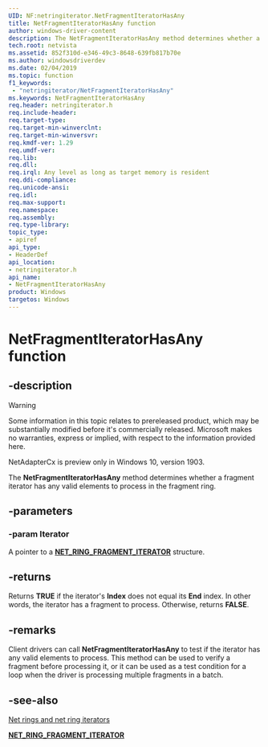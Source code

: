 ```yaml
---
UID: NF:netringiterator.NetFragmentIteratorHasAny
title: NetFragmentIteratorHasAny function
author: windows-driver-content
description: The NetFragmentIteratorHasAny method determines whether a fragment iterator has any valid elements to process in the fragment ring.
tech.root: netvista
ms.assetid: 852f310d-e346-49c3-8648-639fb817b70e
ms.author: windowsdriverdev
ms.date: 02/04/2019
ms.topic: function
f1_keywords:
 - "netringiterator/NetFragmentIteratorHasAny"
ms.keywords: NetFragmentIteratorHasAny
req.header: netringiterator.h
req.include-header:
req.target-type:
req.target-min-winverclnt:
req.target-min-winversvr:
req.kmdf-ver: 1.29
req.umdf-ver:
req.lib:
req.dll:
req.irql: Any level as long as target memory is resident
req.ddi-compliance:
req.unicode-ansi:
req.idl:
req.max-support:
req.namespace:
req.assembly:
req.type-library: 
topic_type: 
- apiref
api_type: 
- HeaderDef
api_location: 
- netringiterator.h
api_name: 
- NetFragmentIteratorHasAny
product: Windows
targetos: Windows
---
```


# NetFragmentIteratorHasAny function


## -description

> [!WARNING]
> Some information in this topic relates to prereleased product, which may be substantially modified before it's commercially released. Microsoft makes no warranties, express or implied, with respect to the information provided here.
>
> NetAdapterCx is preview only in Windows 10, version 1903.

The **NetFragmentIteratorHasAny** method determines whether a fragment iterator has any valid elements to process in the fragment ring.

## -parameters

### -param Iterator

A pointer to a [**NET_RING_FRAGMENT_ITERATOR**](../netringiterator/ns-netringiterator-_net_ring_fragment_iterator.md) structure.

## -returns

Returns **TRUE** if the iterator's **Index** does not equal its **End** index. In other words, the iterator has a fragment to process. Otherwise, returns **FALSE**.

## -remarks

Client drivers can call **NetFragmentIteratorHasAny** to test if the iterator has any valid elements to process. This method can be used to verify a fragment before processing it, or it can be used as a test condition for a loop when the driver is processing multiple fragments in a batch.

## -see-also

[Net rings and net ring iterators](https://docs.microsoft.com/windows-hardware/drivers/netcx/net-rings-and-net-ring-iterators)

[**NET_RING_FRAGMENT_ITERATOR**](../netringiterator/ns-netringiterator-_net_ring_fragment_iterator.md)
